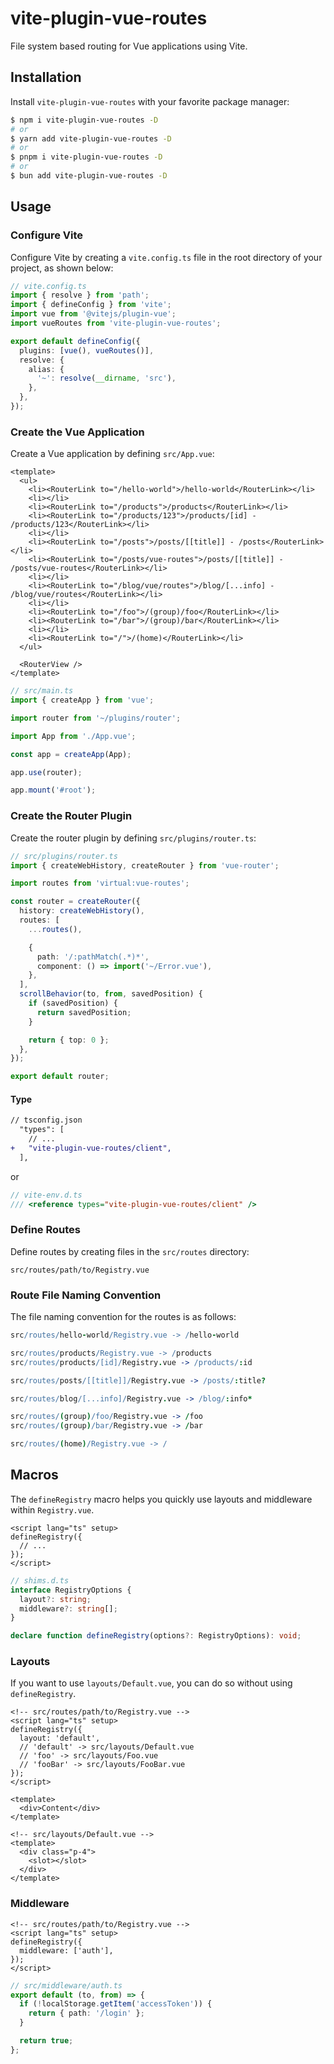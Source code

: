 # vite-plugin-vue-routes

File system based routing for Vue applications using Vite.

## Installation

Install `vite-plugin-vue-routes` with your favorite package manager:

```sh
$ npm i vite-plugin-vue-routes -D
# or
$ yarn add vite-plugin-vue-routes -D
# or
$ pnpm i vite-plugin-vue-routes -D
# or
$ bun add vite-plugin-vue-routes -D
```

## Usage

### Configure Vite

Configure Vite by creating a `vite.config.ts` file in the root directory of your project, as shown below:

```ts
// vite.config.ts
import { resolve } from 'path';
import { defineConfig } from 'vite';
import vue from '@vitejs/plugin-vue';
import vueRoutes from 'vite-plugin-vue-routes';

export default defineConfig({
  plugins: [vue(), vueRoutes()],
  resolve: {
    alias: {
      '~': resolve(__dirname, 'src'),
    },
  },
});
```

### Create the Vue Application

Create a Vue application by defining `src/App.vue`:

```vue
<template>
  <ul>
    <li><RouterLink to="/hello-world">/hello-world</RouterLink></li>
    <li></li>
    <li><RouterLink to="/products">/products</RouterLink></li>
    <li><RouterLink to="/products/123">/products/[id] - /products/123</RouterLink></li>
    <li></li>
    <li><RouterLink to="/posts">/posts/[[title]] - /posts</RouterLink></li>
    <li><RouterLink to="/posts/vue-routes">/posts/[[title]] - /posts/vue-routes</RouterLink></li>
    <li></li>
    <li><RouterLink to="/blog/vue/routes">/blog/[...info] - /blog/vue/routes</RouterLink></li>
    <li></li>
    <li><RouterLink to="/foo">/(group)/foo</RouterLink></li>
    <li><RouterLink to="/bar">/(group)/bar</RouterLink></li>
    <li></li>
    <li><RouterLink to="/">/(home)</RouterLink></li>
  </ul>

  <RouterView />
</template>
```

```ts
// src/main.ts
import { createApp } from 'vue';

import router from '~/plugins/router';

import App from './App.vue';

const app = createApp(App);

app.use(router);

app.mount('#root');
```

### Create the Router Plugin

Create the router plugin by defining `src/plugins/router.ts`:

```ts
// src/plugins/router.ts
import { createWebHistory, createRouter } from 'vue-router';

import routes from 'virtual:vue-routes';

const router = createRouter({
  history: createWebHistory(),
  routes: [
    ...routes(),

    {
      path: '/:pathMatch(.*)*',
      component: () => import('~/Error.vue'),
    },
  ],
  scrollBehavior(to, from, savedPosition) {
    if (savedPosition) {
      return savedPosition;
    }

    return { top: 0 };
  },
});

export default router;
```

#### Type

```diff
// tsconfig.json
  "types": [
    // ...
+   "vite-plugin-vue-routes/client",
  ],
```

or

```ts
// vite-env.d.ts
/// <reference types="vite-plugin-vue-routes/client" />
```

### Define Routes

Define routes by creating files in the `src/routes` directory:

```
src/routes/path/to/Registry.vue
```

### Route File Naming Convention

The file naming convention for the routes is as follows:

```coffee
src/routes/hello-world/Registry.vue -> /hello-world

src/routes/products/Registry.vue -> /products
src/routes/products/[id]/Registry.vue -> /products/:id

src/routes/posts/[[title]]/Registry.vue -> /posts/:title?

src/routes/blog/[...info]/Registry.vue -> /blog/:info*

src/routes/(group)/foo/Registry.vue -> /foo
src/routes/(group)/bar/Registry.vue -> /bar

src/routes/(home)/Registry.vue -> /
```

## Macros

The `defineRegistry` macro helps you quickly use layouts and middleware within `Registry.vue`.

```vue
<script lang="ts" setup>
defineRegistry({
  // ...
});
</script>
```

```ts
// shims.d.ts
interface RegistryOptions {
  layout?: string;
  middleware?: string[];
}

declare function defineRegistry(options?: RegistryOptions): void;
```

### Layouts

If you want to use `layouts/Default.vue`, you can do so without using `defineRegistry`.

```vue
<!-- src/routes/path/to/Registry.vue -->
<script lang="ts" setup>
defineRegistry({
  layout: 'default',
  // 'default' -> src/layouts/Default.vue
  // 'foo' -> src/layouts/Foo.vue
  // 'fooBar' -> src/layouts/FooBar.vue
});
</script>

<template>
  <div>Content</div>
</template>
```

```vue
<!-- src/layouts/Default.vue -->
<template>
  <div class="p-4">
    <slot></slot>
  </div>
</template>
```

### Middleware

```vue
<!-- src/routes/path/to/Registry.vue -->
<script lang="ts" setup>
defineRegistry({
  middleware: ['auth'],
});
</script>
```

```ts
// src/middleware/auth.ts
export default (to, from) => {
  if (!localStorage.getItem('accessToken')) {
    return { path: '/login' };
  }

  return true;
};
```
